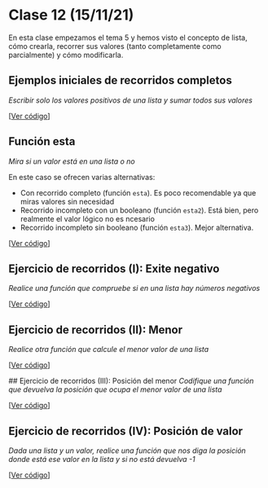 # Clase 12 (15/11/21)

En esta clase empezamos el tema 5 y hemos visto el concepto de lista, cómo crearla, recorrer sus valores (tanto completamente como parcialmente) y cómo modificarla.

## Ejemplos iniciales de recorridos completos
*Escribir solo los valores positivos de una lista y sumar todos sus valores*

[[Ver código](códigos/t5e01.ejemplo.py)]

## Función esta
*Mira si un valor está en una lista o no*

En este caso se ofrecen varias alternativas:
* Con recorrido completo (función `esta`). Es poco recomendable ya que miras valores sin necesidad
* Recorrido incompleto con un booleano (función `esta2`). Está bien, pero realmente el valor lógico no es ncesario
* Recorrido incompleto sin booleano (función `esta3`). Mejor alternativa.

[[Ver código](códigos/t5e02.esta.py)]

## Ejercicio de recorridos (I): Exite negativo
*Realice una función que compruebe si en una lista hay números negativos*

[[Ver código](códigos/t5e03.existe_negativo.py)]

## Ejercicio de recorridos (II): Menor
*Realice otra función que calcule el menor valor de una lista*

[[Ver código](códigos/t5e04.menor.py)]

## Ejercicio de recorridos (III): Posición del menor
*Codifique una función que devuelva la posición que ocupa el menor valor de una lista*

[[Ver código](códigos/t5e05.posición_menor.py)]

## Ejercicio de recorridos (IV): Posición de valor
*Dada una lista y un valor, realice una función que nos diga la posición donde está ese valor en la lista y si no está devuelva -1*

[[Ver código](códigos/t5e06.buscar.py)]

